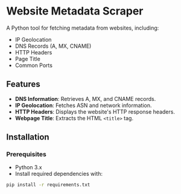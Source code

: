 # Website Metadata Scraper

A Python tool for fetching metadata from websites, including:

- IP Geolocation
- DNS Records (A, MX, CNAME)
- HTTP Headers
- Page Title
- Common Ports

## Features

- **DNS Information**: Retrieves A, MX, and CNAME records.
- **IP Geolocation**: Fetches ASN and network information.
- **HTTP Headers**: Displays the website's HTTP response headers.
- **Webpage Title**: Extracts the HTML `<title>` tag.

## Installation

### Prerequisites
- Python 3.x
- Install required dependencies with:

```bash
pip install -r requirements.txt
